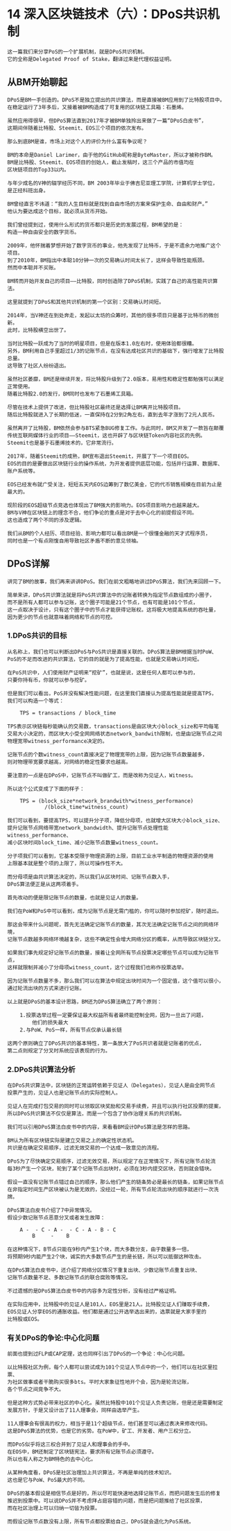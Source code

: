 # 14 深入区块链技术（六）：DPoS共识机制

    这一篇我们来分享PoS的一个扩展机制，就是DPoS共识机制。
    它的全称是Delegated Proof of Stake，翻译过来是代理权益证明。

## 从BM开始聊起

    DPoS是BM一手创造的。DPoS不是独立提出的共识算法，而是直接被BM应用到了比特股项目中。
    在稳定运行了3年多后，又接着被BM构造成了可复用的区块链工具箱：石墨烯。

    虽然应用得很早，但DPoS算法直到2017年才被BM单独拎出来做了一篇“DPoS白皮书”，
    这期间伴随着比特股、Steemit、EOS三个项目的依次发布。

    那么到底BM是谁，市场上对这个人的评价为什么富有争议呢？

    BM的本命是Daniel Larimer，由于他的GitHub昵称是ByteMaster，所以才被称作BM。
    BM是比特股、Steemit、EOS项目的创始人，截止发稿时，这三个产品的市值均在
    区块链项目的Top33以内。

    与年少成名的V神的辍学经历不同，BM 2003年毕业于佛吉尼亚理工学院，计算机学士学位，
    是正经科班出身。

    BM曾经直言不讳道：“我的人生目标就是找到自由市场的方案来保护生命、自由和财产。”
    他认为要达成这个目标，就必须从货币开始。

    我们曾经提到过，使用什么形式的货币都只是历史的发展过程，BM希望的是：
    构造一种自由安全的数字货币。

    2009年，他怀揣着梦想开始了数字货币的事业，他先发现了比特币，于是不遗余力地推广这个项目。
    到了2010年，BM指出中本聪10分钟一次的交易确认时间太长了，这样会导致性能瓶颈。
    然而中本聪并不买账。

    BM转而开始开发自己的项目——比特股，同时创造除了DPoS机制，实践了自己的高性能共识算法。

    这里就提到了DPoS和其他共识机制的第一个区别：交易确认时间短。

    2014年，当V神还在到处奔走，发起以太坊的众筹时，其他的很多项目只是基于比特币的微创新。
    此时，比特股横空出世了。

    当时比特股一跃成为了当时的明星项目，但是在版本1.0左右时，使用体验都很糟。
    另外，BM利用自己手里超过1/3的记账节点，在没有达成社区共识的基础下，强行增发了比特股总量。
    这导致了社区人纷纷退出。

    虽然社区萎靡，BM还是继续开发，将比特股升级到了2.0版本，易用性和稳定性都勉强可以满足正常使用。
    随着比特股2.0的发行，BM同时也发布了石墨烯工具箱。

    尽管在技术上提供了改进，但比特股社区最终还是选择让BM离开比特股项目。
    随后比特股就进入了长期的低迷，一直保持在2分到2角左右，直到去年才涨到了2元人民币。

    虽然离开了比特股，BM依然会参与BTS紧急BUG修复工作。与此同时，BM又开发了一款旨在颠覆
    传统互联网媒体行业的项目——Steemit，这也开辟了与区块链Token内容社区的先例。
    Steemit也是基于石墨烯技术的，它非常流行。

    2017年，随着Steemit的成熟，BM宣布退出Steemit，开展了下一个项目EOS。
    EOS的目的是要做出区块链行业的操作系统，为开发者提供底层功能，包括并行运算、数据库、
    账户系统等。

    EOS已经发布就广受关注，短短五天内EOS边筹到了数亿美金，它的代币销售规模在目前为止是最大的。

    现阶段的EOS超级节点竞选也体现出了BM强大的影响力。EOS项目影响力也越来越大。
    BM与V神在区块链上的理念不合，他们争论的重点是对于去中心化的前提假设不同。
    这也造成了两个不同的涉及逻辑。

    我们从BM的个人经历、项目经验、影响力都可以看出BM是一个很懂金融的天才式程序员，
    同时也是一个有点刚愎自用导致社区矛盾不断的意见领袖。

## DPoS详解

    讲完了BM的故事，我们再来讲讲DPoS。我们在前文粗略地讲过DPoS算法，我们先来回顾一下。

    简单来讲，DPoS共识算法就是将PoS共识算法中的记账者转换为指定节点数组成的小圈子，
    而不是所有人都可以参与记账，这个圈子可能是21个节点，也有可能是101个节点，
    这一点取决于设计，只有这个圈子中的节点才能获得记账权。这将极大地提高系统的吞吐量，
    因为更少的节点也就意味着网络和节点的可控。

### 1.DPoS共识的目标

    从名称上，我们也可以判断出DPoS与PoS共识是直接关联的。DPoS算法是BM根据当时PoW、
    PoS的不足而改进的共识算法，它的目的就是为了提高性能，也就是交易确认时间短。

    在PoS共识中，人们使用财产证明来“挖矿”，也就是说，这是任何人都可以参与的，
    只要你持有币，你就可以参与挖矿。

    但是我们可以看出，PoS并没有解决性能问题，在这里我们直接认为提高性能就是提高TPS，
    我们可以构造一个等式：

        TPS = transactions / block_time
    
    TPS表示区块链每秒能确认的交易数，transactions是由区块大小block_size和平均每笔
    交易大小决定的，而区块大小受全网网络状态network_bandwith限制，也是由记账节点之间
    物理宽带witness_performance决定的。

    记账节点的个数witness_count直接决定了物理宽带的上限，因为记账节点数量越多，
    则对物理带宽要求越高，对网络的稳定性要求也越高。

    要注意的一点是在DPoS中，记账节点不叫做矿工，而是改称为见证人，Witness。

    所以这个公式变成了下面的样子：

        TPS = (block_size*network_brandwith*witness_performance)
                /(block_time*witness_count)
    
    我们可以看到，要提高TPS，可以提升分子项，降低分母项，也就增大区块大小block_size、
    提升记账节点网络带宽network_bandwidth、提升记账节点处理性能witness_performance、
    减小区块时间block_time、减小记账节点数量witness_count。

    分子项我们可以看到，它基本受限于物理资源的上限，目前工业水平制造的物理资源的使用
    上限基本就是整个项的上限了，所以可操作性不大。

    而分母项是由共识算法决定的，所以我们从区块时间、记账节点数入手，
    DPoS算法便正是从这两项着手。

    首先改动的便是限记账节点的数量，也就是见证人的数量。

    我们在PoW和PoS中可以看到，成为记账节点是无需门槛的，你可以随时参加挖矿，随时退出。

    那这会带来什么问题呢，首先无法确定记账节点的数量，其次无法确定记账节点之间的网络环境，
    记账节点数越多网络环境越复杂，这些不确定性会增大网络分区的概率，从而导致区块链分叉。

    如果我们事先规定好记账节点的数量，接着让全网所有节点投票决定哪些节点可以成为记账节点，
    这样就限制并减小了分母项witness_count，这个过程我们也称作投票选举。

    因为记账节点数量不多，那么我们可以在算法中规定出块时间为一个固定值，这个值可以很小，
    通过轮流出块的方式来进行记账。

    以上就是DPoS的基本设计思路，BM还为DPoS算法确立了两个原则：

        1.投票选举过程一定要保证最大权益所有者最终能控制全网，因为一旦出了问题，
            他们的损失最大
        2.与PoW、PoS一样，所有节点仅承认最长链
    
    这两个原则确立了DPoS共识的基本特性，第一条放大了PoS共识者就是记账者的优点，
    第二点则规定了分叉时系统应该表现的行为。

### 2.DPoS共识算法分析

    在DPoS共识算法中，区块链的正常运转依赖于见证人（Delegates），见证人是由全网节点
    投票产生的，见证人也是记账节点的实际控制人。

    见证人在完成打包交易的同时可以领取区块奖励和交易手续费，并且可以执行社区投票的提案，
    所以DPoS共识算法不仅仅是算法，而是一个包含了协作治理关系的共识机制。

    我们可以引用DPoS算法白皮书中的内容，来看看BM设计DPoS算法是怎样的思路。

    BM认为所有区块链实际是建立交易之上的确定性状态机。
    共识是在确定交易顺序，过滤无效交易的一个达成一致意见的流程。

    DPoS为了尽快确定交易顺序，过滤无效交易，所以规定了在正常情况下，所有记账节点轮流
    每3秒产生一个区块，轮到了某个记账节点出块时，必须在3秒内提交区块，否则就会错块。

    假设一直没有记账节点错过自己的顺序，那么他们产生的链条势必是最长的链条，如果记账节点
    在非指定时间生产区块被认为是无效的，没经过一轮，所有节点轮流出块的顺序就进行一次洗牌。

    DPoS算法白皮书介绍了7中异常情况。
    假设少数记账节点恶意分叉或者发生故障：

        A -  - C - A -  - C - A - B - C
            B     -    B   
    
    在这种情况下，B节点只能在9秒内产生1个块，而大多数分支，由于数量多一倍，
    将预期9秒内能产生2个块，诚实的大多数节点产生的是长链，所以可以抵御这种攻击。

    在DPoS算法白皮书中，还介绍了网络分区情况下重复出块、少数记账节点重复出块、
    记账节点数量不足、多数记账节点的联合腐败等情况。

    不过遗憾的是DPoS算法白皮书中的内容多为定性分析，没有经过严格证明。

    在实际应用中，比特股中的见证人是101人，EOS里是21人。比特股见证人们赚取手续费，
    EOS见证人分享EOS的通胀收益。他们都是通过公开选举选出来的，选票就是大家手里的
    比特股或EOS。

### 有关DPoS的争论:中心化问题

    前面也提到过FLP或CAP定理，这也同样引出了DPoS的一个争论：中心化问题。

    以比特股社区为例，每个人都可以尝试成为101个见证人节点中的一个，他们可以在社区里拉票、
    为社区做事或者干脆购买很多bts。平时大家象征性地开个会，因为是轮流记账，
    各个节点之间竞争不大。

    但是这种方式势必带来社区的中心化。虽然比特股中101个见证人负责记账，但是还是需要制定
    发展方针，于是又设计出了11人理事会，同样由选举产生。

    11人理事会有很高的权力，相当于是11个超级节点，他们甚至可以通过表决来修改代码。
    这是DPoS算法的优势，也是它的劣势。在PoW中，矿工、开发者、用户三权分立。

    而DPoS似乎将这三权合并到了见证人和理事会的手中。
    在EOS中，BM还制定了区块链宪法，要求所有记账节点必须遵守。
    所以也有人称之为BM特色的去中心化。

    从某种角度看，DPoS是社区治理加上共识算法，不再是单纯的技术知识。
    这也是它与PoW、PoS最大的不同。

    DPoS的基本假设是相信节点是好的，所以尽可能快速地选择记账节点，而把问题发生后的修复
    推迟到投票中。可以说DPoS并不考虑拜占庭容错的问题，而是把问题推给了社区投票，
    而在社区治理上可以归纳一切皆为投票。

    而假设记账节点数没有上限，所有节点都投票给自己，DPoS就会退化为PoS系统。